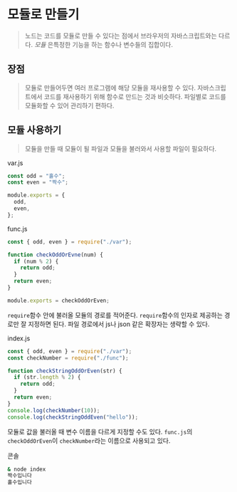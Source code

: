 # 모듈로 만들기

> 노드는 코드를 모듈로 만들 수 있다는 점에서 브라우저의 자바스크립트와는 다르다. _모듈_ 은특정한 기능을 하는 함수나 변수들의 집합이다.

## 장점

> 모듈로 만들어두면 여러 프로그램에 해당 모듈을 재사용할 수 있다. 자바스크립트에서 코드를 재사용하기 위해 함수로 만드는 것과 비슷하다. 파일별로 코드를 모듈화할 수 있어 관리하기 편하다.

## 모듈 사용하기

> 모듈을 만들 때 모듈이 될 파일과 모듈을 불러와서 사용할 파일이 필요하다.

var.js

```js
const odd = "홀수";
const even = "짝수";

module.exports = {
  odd,
  even,
};
```

func.js

```js
const { odd, even } = require("./var");

function checkOddOrEvne(num) {
  if (num % 2) {
    return odd;
  }
  return even;
}

module.exports = checkOddOrEven;
```

`require`함수 안에 불러올 모듈의 경로를 적어준다. `require`함수의 인자로 제공하는 경로만 잘 지정하면 된다. 파일 경로에서 js나 json 같은 확장자는 생략할 수 있다.

index.js

```js
const { odd, even } = require("./var");
const checkNumber = require("./func");

function checkStringOddOrEven(str) {
  if (str.length % 2) {
    return odd;
  }
  return even;
}
console.log(checkNumber(10));
console.log(checkStringOddEven("hello"));
```

모듈로 값을 불러올 때 변수 이름을 다르게 지정할 수도 있다. `func.js`의 `checkOddOrEven`이 `checkNumber`라는 이름으로 사용되고 있다.

콘솔

```bash
& node index
짝수입니다
홀수입니다
```
